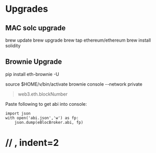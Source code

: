 # Upgrades

## MAC solc upgrade

brew update
brew upgrade
brew tap ethereum/ethereum
brew install solidity

## Brownie Upgrade

pip install eth-brownie -U


source $HOME/v/bin/activate
brownie console --network private
> web3.eth.blockNumber

Paste following to get abi into console:

```
import json
with open('abi.json','w') as fp:
    json.dump(eBlocBroker.abi, fp)
```
# // , indent=2
